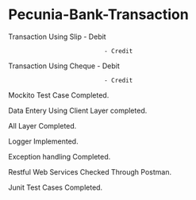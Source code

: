 # Pecunia-Bank-Transaction


Transaction Using Slip         -  Debit  

                               - Credit
                            
Transaction Using Cheque      -  Debit  

                               - Credit
                               
                               
                               
                               
 Mockito Test Case Completed.
 
 Data Entery Using Client Layer completed.
 
 All Layer Completed.
 
 Logger Implemented.
 
 Exception handling Completed.
 
 Restful Web Services Checked Through Postman.
 
 Junit Test Cases Completed.
 

 
